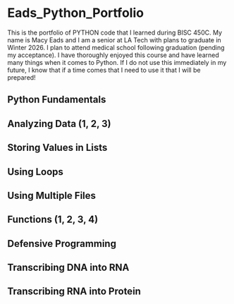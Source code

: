 # Eads_Python_Portfolio
This is the portfolio of PYTHON code that I learned during BISC 450C.
My name is Macy Eads and I am a senior at LA Tech with plans to graduate in Winter 2026. I plan to attend medical school following graduation (pending my acceptance). I have thoroughly enjoyed this course and have learned many things when it comes to Python. If I do not use this immediately in my future, I know that if a time comes that I need to use it that I will be prepared!

## Python Fundamentals
## Analyzing Data (1, 2, 3)
## Storing Values in Lists
## Using Loops
## Using Multiple Files
## Functions (1, 2, 3, 4)
## Defensive Programming
## Transcribing DNA into RNA
## Transcribing RNA into Protein
